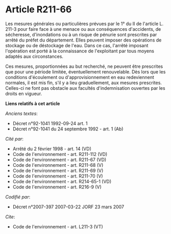 # Article R211-66

Les mesures générales ou particulières prévues par le 1° du II de l'article L. 211-3 pour faire face à une menace ou aux
conséquences d'accidents, de sécheresse, d'inondations ou à un risque de pénurie sont prescrites par arrêté du préfet du
département. Elles peuvent imposer des opérations de stockage ou de déstockage de l'eau. Dans ce cas, l'arrêté imposant
l'opération est porté à la connaissance de l'exploitant par tous moyens adaptés aux circonstances. 

Ces mesures, proportionnées au but recherché, ne peuvent être prescrites que pour une période limitée, éventuellement
renouvelable. Dès lors que les conditions d'écoulement ou d'approvisionnement en eau redeviennent normales, il est mis fin,
s'il y a lieu graduellement, aux mesures prescrites. Celles-ci ne font pas obstacle aux facultés d'indemnisation ouvertes par
les droits en vigueur.

**Liens relatifs à cet article**

_Anciens textes_:

  - Décret n°92-1041 1992-09-24 art. 1
  - Décret n°92-1041 du 24 septembre 1992 - art. 1 (Ab)

_Cité par_:

  - Arrêté du 2 février 1998 - art. 14 (VD)
  - Code de l'environnement - art. R211-112 (VD)
  - Code de l'environnement - art. R211-67 (VD)
  - Code de l'environnement - art. R211-68 (V)
  - Code de l'environnement - art. R211-69 (V)
  - Code de l'environnement - art. R211-70 (V)
  - Code de l'environnement - art. R214-65-1 (VD)
  - Code de l'environnement - art. R216-9 (V)

_Codifié par_:

  - Décret n°2007-397 2007-03-22 JORF 23 mars 2007

_Cite_:

  - Code de l'environnement - art. L211-3 (VT)
